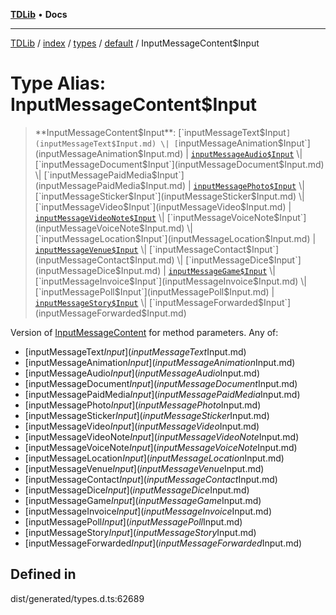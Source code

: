 [**TDLib**](../../../../../../README.md) • **Docs**

***

[TDLib](../../../../../../modules.md) / [index](../../../../../README.md) / [types](../../../README.md) / [default](../README.md) / InputMessageContent$Input

# Type Alias: InputMessageContent$Input

> **InputMessageContent$Input**: [`inputMessageText$Input`](inputMessageText$Input.md) \| [`inputMessageAnimation$Input`](inputMessageAnimation$Input.md) \| [`inputMessageAudio$Input`](inputMessageAudio$Input.md) \| [`inputMessageDocument$Input`](inputMessageDocument$Input.md) \| [`inputMessagePaidMedia$Input`](inputMessagePaidMedia$Input.md) \| [`inputMessagePhoto$Input`](inputMessagePhoto$Input.md) \| [`inputMessageSticker$Input`](inputMessageSticker$Input.md) \| [`inputMessageVideo$Input`](inputMessageVideo$Input.md) \| [`inputMessageVideoNote$Input`](inputMessageVideoNote$Input.md) \| [`inputMessageVoiceNote$Input`](inputMessageVoiceNote$Input.md) \| [`inputMessageLocation$Input`](inputMessageLocation$Input.md) \| [`inputMessageVenue$Input`](inputMessageVenue$Input.md) \| [`inputMessageContact$Input`](inputMessageContact$Input.md) \| [`inputMessageDice$Input`](inputMessageDice$Input.md) \| [`inputMessageGame$Input`](inputMessageGame$Input.md) \| [`inputMessageInvoice$Input`](inputMessageInvoice$Input.md) \| [`inputMessagePoll$Input`](inputMessagePoll$Input.md) \| [`inputMessageStory$Input`](inputMessageStory$Input.md) \| [`inputMessageForwarded$Input`](inputMessageForwarded$Input.md)

Version of [InputMessageContent](InputMessageContent.md) for method parameters.
Any of:
- [inputMessageText$Input](inputMessageText$Input.md)
- [inputMessageAnimation$Input](inputMessageAnimation$Input.md)
- [inputMessageAudio$Input](inputMessageAudio$Input.md)
- [inputMessageDocument$Input](inputMessageDocument$Input.md)
- [inputMessagePaidMedia$Input](inputMessagePaidMedia$Input.md)
- [inputMessagePhoto$Input](inputMessagePhoto$Input.md)
- [inputMessageSticker$Input](inputMessageSticker$Input.md)
- [inputMessageVideo$Input](inputMessageVideo$Input.md)
- [inputMessageVideoNote$Input](inputMessageVideoNote$Input.md)
- [inputMessageVoiceNote$Input](inputMessageVoiceNote$Input.md)
- [inputMessageLocation$Input](inputMessageLocation$Input.md)
- [inputMessageVenue$Input](inputMessageVenue$Input.md)
- [inputMessageContact$Input](inputMessageContact$Input.md)
- [inputMessageDice$Input](inputMessageDice$Input.md)
- [inputMessageGame$Input](inputMessageGame$Input.md)
- [inputMessageInvoice$Input](inputMessageInvoice$Input.md)
- [inputMessagePoll$Input](inputMessagePoll$Input.md)
- [inputMessageStory$Input](inputMessageStory$Input.md)
- [inputMessageForwarded$Input](inputMessageForwarded$Input.md)

## Defined in

dist/generated/types.d.ts:62689

